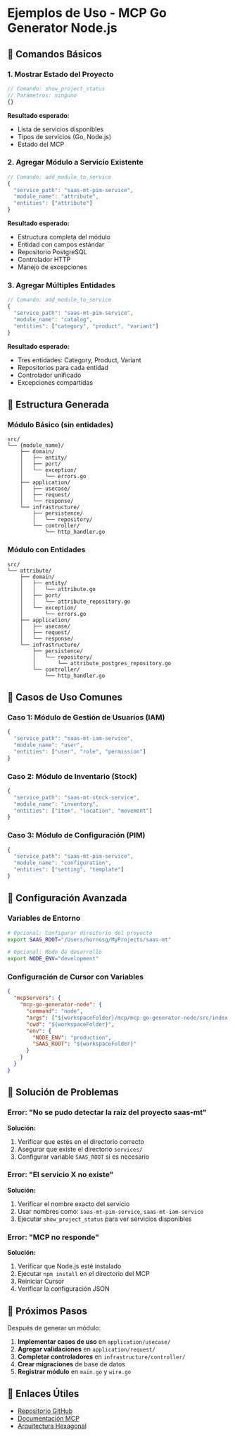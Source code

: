 # Ejemplos de Uso - MCP Go Generator Node.js

## 🚀 Comandos Básicos

### 1. Mostrar Estado del Proyecto

```javascript
// Comando: show_project_status
// Parámetros: ninguno
{}
```

**Resultado esperado:**
- Lista de servicios disponibles
- Tipos de servicios (Go, Node.js)
- Estado del MCP

### 2. Agregar Módulo a Servicio Existente

```javascript
// Comando: add_module_to_service
{
  "service_path": "saas-mt-pim-service",
  "module_name": "attribute",
  "entities": ["attribute"]
}
```

**Resultado esperado:**
- Estructura completa del módulo
- Entidad con campos estándar
- Repositorio PostgreSQL
- Controlador HTTP
- Manejo de excepciones

### 3. Agregar Múltiples Entidades

```javascript
// Comando: add_module_to_service
{
  "service_path": "saas-mt-pim-service",
  "module_name": "catalog",
  "entities": ["category", "product", "variant"]
}
```

**Resultado esperado:**
- Tres entidades: Category, Product, Variant
- Repositorios para cada entidad
- Controlador unificado
- Excepciones compartidas

## 📁 Estructura Generada

### Módulo Básico (sin entidades)
```
src/
└── {module_name}/
    ├── domain/
    │   ├── entity/
    │   ├── port/
    │   └── exception/
    │       └── errors.go
    ├── application/
    │   ├── usecase/
    │   ├── request/
    │   └── response/
    └── infrastructure/
        ├── persistence/
        │   └── repository/
        └── controller/
            └── http_handler.go
```

### Módulo con Entidades
```
src/
└── attribute/
    ├── domain/
    │   ├── entity/
    │   │   └── attribute.go
    │   ├── port/
    │   │   └── attribute_repository.go
    │   └── exception/
    │       └── errors.go
    ├── application/
    │   ├── usecase/
    │   ├── request/
    │   └── response/
    └── infrastructure/
        ├── persistence/
        │   └── repository/
        │       └── attribute_postgres_repository.go
        └── controller/
            └── http_handler.go
```

## 🎯 Casos de Uso Comunes

### Caso 1: Módulo de Gestión de Usuarios (IAM)
```javascript
{
  "service_path": "saas-mt-iam-service",
  "module_name": "user",
  "entities": ["user", "role", "permission"]
}
```

### Caso 2: Módulo de Inventario (Stock)
```javascript
{
  "service_path": "saas-mt-stock-service",
  "module_name": "inventory",
  "entities": ["item", "location", "movement"]
}
```

### Caso 3: Módulo de Configuración (PIM)
```javascript
{
  "service_path": "saas-mt-pim-service",
  "module_name": "configuration",
  "entities": ["setting", "template"]
}
```

## 🔧 Configuración Avanzada

### Variables de Entorno
```bash
# Opcional: Configurar directorio del proyecto
export SAAS_ROOT="/Users/hornosg/MyProjects/saas-mt"

# Opcional: Modo de desarrollo
export NODE_ENV="development"
```

### Configuración de Cursor con Variables
```json
{
  "mcpServers": {
    "mcp-go-generator-node": {
      "command": "node",
      "args": ["${workspaceFolder}/mcp/mcp-go-generator-node/src/index.js"],
      "cwd": "${workspaceFolder}",
      "env": {
        "NODE_ENV": "production",
        "SAAS_ROOT": "${workspaceFolder}"
      }
    }
  }
}
```

## 🐛 Solución de Problemas

### Error: "No se pudo detectar la raíz del proyecto saas-mt"
**Solución:**
1. Verificar que estés en el directorio correcto
2. Asegurar que existe el directorio `services/`
3. Configurar variable `SAAS_ROOT` si es necesario

### Error: "El servicio X no existe"
**Solución:**
1. Verificar el nombre exacto del servicio
2. Usar nombres como: `saas-mt-pim-service`, `saas-mt-iam-service`
3. Ejecutar `show_project_status` para ver servicios disponibles

### Error: "MCP no responde"
**Solución:**
1. Verificar que Node.js esté instalado
2. Ejecutar `npm install` en el directorio del MCP
3. Reiniciar Cursor
4. Verificar la configuración JSON

## 📝 Próximos Pasos

Después de generar un módulo:

1. **Implementar casos de uso** en `application/usecase/`
2. **Agregar validaciones** en `application/request/`
3. **Completar controladores** en `infrastructure/controller/`
4. **Crear migraciones** de base de datos
5. **Registrar módulo** en `main.go` y `wire.go`

## 🔗 Enlaces Útiles

- [Repositorio GitHub](https://github.com/hornosg/mcp-go-generator-node)
- [Documentación MCP](https://modelcontextprotocol.io/)
- [Arquitectura Hexagonal](https://alistair.cockburn.us/hexagonal-architecture/) 